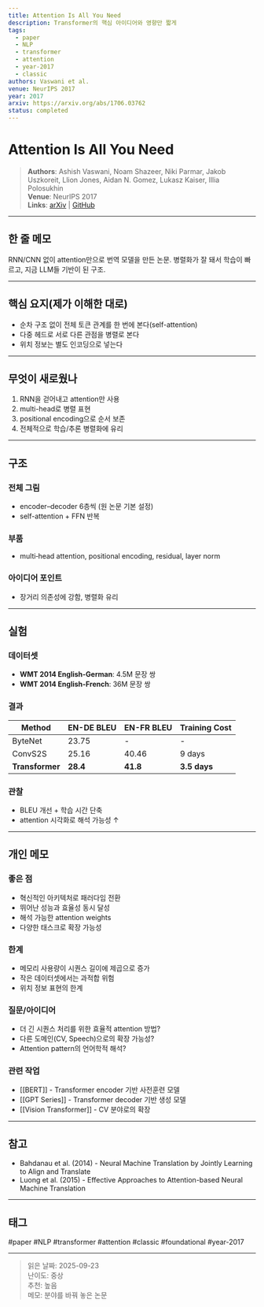 ```yaml
---
title: Attention Is All You Need
description: Transformer의 핵심 아이디어와 영향만 짧게
tags:
  - paper
  - NLP
  - transformer
  - attention
  - year-2017
  - classic
authors: Vaswani et al.
venue: NeurIPS 2017
year: 2017
arxiv: https://arxiv.org/abs/1706.03762
status: completed
---
```


# Attention Is All You Need

> **Authors**: Ashish Vaswani, Noam Shazeer, Niki Parmar, Jakob Uszkoreit, Llion Jones, Aidan N. Gomez, Lukasz Kaiser, Illia Polosukhin  
> **Venue**: NeurIPS 2017  
> **Links**: [arXiv](https://arxiv.org/abs/1706.03762) | [GitHub](https://github.com/tensorflow/tensor2tensor)

---

## 한 줄 메모
RNN/CNN 없이 attention만으로 번역 모델을 만든 논문. 병렬화가 잘 돼서 학습이 빠르고, 지금 LLM들 기반이 된 구조.

---

## 핵심 요지(제가 이해한 대로)
- 순차 구조 없이 전체 토큰 관계를 한 번에 본다(self-attention)
- 다중 헤드로 서로 다른 관점을 병렬로 본다
- 위치 정보는 별도 인코딩으로 넣는다

---

## 무엇이 새로웠나
1) RNN을 걷어내고 attention만 사용  
2) multi-head로 병렬 표현  
3) positional encoding으로 순서 보존  
4) 전체적으로 학습/추론 병렬화에 유리

---

## 구조

### 전체 그림
- encoder–decoder 6층씩 (원 논문 기본 설정)
- self-attention + FFN 반복

### 부품
- multi‑head attention, positional encoding, residual, layer norm

### 아이디어 포인트
- 장거리 의존성에 강함, 병렬화 유리

---

## 실험

### 데이터셋
- **WMT 2014 English-German**: 4.5M 문장 쌍
- **WMT 2014 English-French**: 36M 문장 쌍

### 결과
| Method | EN-DE BLEU | EN-FR BLEU | Training Cost |
|--------|-------------|-------------|---------------|
| ByteNet | 23.75 | - | - |
| ConvS2S | 25.16 | 40.46 | 9 days |
| **Transformer** | **28.4** | **41.8** | **3.5 days** |

### 관찰
- BLEU 개선 + 학습 시간 단축
- attention 시각화로 해석 가능성 ↑

---

## 개인 메모

### 좋은 점
- 혁신적인 아키텍처로 패러다임 전환
- 뛰어난 성능과 효율성 동시 달성
- 해석 가능한 attention weights
- 다양한 태스크로 확장 가능성

### 한계
- 메모리 사용량이 시퀀스 길이에 제곱으로 증가
- 작은 데이터셋에서는 과적합 위험
- 위치 정보 표현의 한계

### 질문/아이디어
- 더 긴 시퀀스 처리를 위한 효율적 attention 방법?
- 다른 도메인(CV, Speech)으로의 확장 가능성?
- Attention pattern의 언어학적 해석?

### 관련 작업
- [[BERT]] - Transformer encoder 기반 사전훈련 모델
- [[GPT Series]] - Transformer decoder 기반 생성 모델
- [[Vision Transformer]] - CV 분야로의 확장

---

## 참고
- Bahdanau et al. (2014) - Neural Machine Translation by Jointly Learning to Align and Translate
- Luong et al. (2015) - Effective Approaches to Attention-based Neural Machine Translation

---

## 태그
#paper #NLP #transformer #attention #classic #foundational #year-2017

---

> 읽은 날짜: 2025-09-23  
> 난이도: 중상  
> 추천: 높음  
> 메모: 분야를 바꿔 놓은 논문
